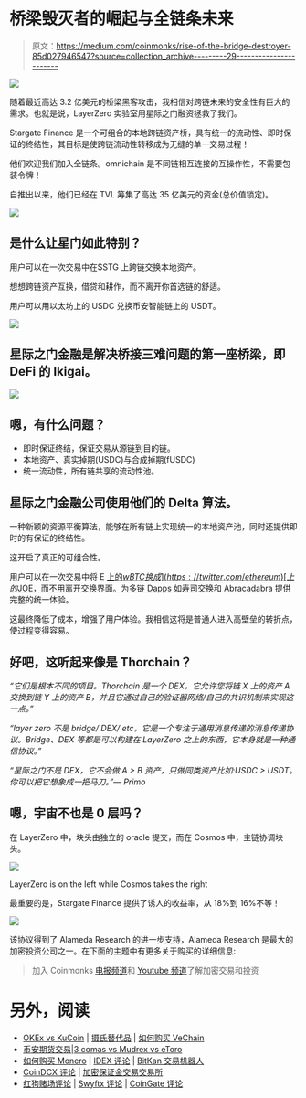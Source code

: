 # 桥梁毁灭者的崛起与全链条未来

> 原文：<https://medium.com/coinmonks/rise-of-the-bridge-destroyer-85d027946547?source=collection_archive---------29----------------------->

![](img/5a265799f896134b87ec57019d71b685.png)

随着最近高达 3.2 亿美元的桥梁黑客攻击，我相信对跨链未来的安全性有巨大的需求。也就是说，LayerZero 实验室用星际之门融资拯救了我们。

Stargate Finance 是一个可组合的本地跨链资产桥，具有统一的流动性、即时保证的终结性，其目标是使跨链流动性转移成为无缝的单一交易过程！

他们欢迎我们加入全链条。omnichain 是不同链相互连接的互操作性，不需要包装令牌！

自推出以来，他们已经在 TVL 筹集了高达 35 亿美元的资金(总价值锁定)。

![](img/f79c19d01a10ddfe725b59cb097f0743.png)

## 是什么让星门如此特别？

用户可以在一次交易中在$STG 上跨链交换本地资产。

想想跨链资产互换，借贷和耕作，而不离开你首选链的舒适。

用户可以用以太坊上的 USDC 兑换币安智能链上的 USDT。

![](img/1ea8e4ec44ba8e6d8fa950a89a0aed1c.png)

## 星际之门金融是解决桥接三难问题的第一座桥梁，即 DeFi 的 Ikigai。

![](img/763803720e9c8650402624cb5b7883bb.png)

## 嗯，有什么问题？

*   即时保证终结，保证交易从源链到目的链。
*   本地资产、真实掉期(USDC)与合成掉期(fUSDC)
*   统一流动性，所有链共享的流动性池。

## 星际之门金融公司使用他们的 Delta 算法。

一种新颖的资源平衡算法，能够在所有链上实现统一的本地资产池，同时还提供即时的有保证的终结性。

这开启了真正的可组合性。

用户可以在一次交易中将 E [上的$wBTC 换成](https://twitter.com/ethereum)[上的$JOE，而不用离开交换界面。为多链 Dapps 如](https://twitter.com/avalancheavax)[寿司交换](https://twitter.com/SushiSwap)和 Abracadabra 提供完整的统一体验。

这最终降低了成本，增强了用户体验。我相信这将是普通人进入高壁垒的转折点，使过程变得容易。

## 好吧，这听起来像是 Thorchain？

*“它们是根本不同的项目。Thorchain 是一个 DEX，它允许您将链 X 上的资产 A 交换到链 Y 上的资产 B，并且它通过自己的验证器网络/自己的共识机制来实现这一点。”*

*“layer zero 不是 bridge/ DEX/ etc，它是一个专注于通用消息传递的消息传递协议。Bridge、DEX 等都是可以构建在 LayerZero 之上的东西，它本身就是一种通信协议。”*

*“星际之门不是 DEX，它不会做 A > B 资产，只做同类资产比如:USDC > USDT。你可以把它想象成一把马刀。”— Primo*

## 嗯，宇宙不也是 0 层吗？

在 LayerZero 中，块头由独立的 oracle 提交，而在 Cosmos 中，主链协调块头。

![](img/c34fc56558e66c612d9b07d4c9325a38.png)

LayerZero is on the left while Cosmos takes the right

最重要的是，Stargate Finance 提供了诱人的收益率，从 18%到 16%不等！

![](img/1970961b32e4d75a8bb8d436efe2c65c.png)

该协议得到了 Alameda Research 的进一步支持，Alameda Research 是最大的加密投资公司之一。在下面的主题中有更多关于购买的详细信息:

> 加入 Coinmonks [电报频道](https://t.me/coincodecap)和 [Youtube 频道](https://www.youtube.com/c/coinmonks/videos)了解加密交易和投资

# 另外，阅读

*   [OKEx vs KuCoin](https://coincodecap.com/okex-kucoin) | [摄氏替代品](https://coincodecap.com/celsius-alternatives) | [如何购买 VeChain](https://coincodecap.com/buy-vechain)
*   [币安期货交易](https://coincodecap.com/binance-futures-trading)|[3 comas vs Mudrex vs eToro](https://coincodecap.com/mudrex-3commas-etoro)
*   [如何购买 Monero](https://coincodecap.com/buy-monero) | [IDEX 评论](https://coincodecap.com/idex-review) | [BitKan 交易机器人](https://coincodecap.com/bitkan-trading-bot)
*   [CoinDCX 评论](/coinmonks/coindcx-review-8444db3621a2) | [加密保证金交易交易所](https://coincodecap.com/crypto-margin-trading-exchanges)
*   [红狗赌场评论](https://coincodecap.com/red-dog-casino-review) | [Swyftx 评论](https://coincodecap.com/swyftx-review) | [CoinGate 评论](https://coincodecap.com/coingate-review)